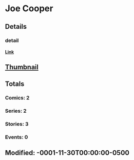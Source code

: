 # Joe  Cooper 
## Details
### detail
#### [Link](http://marvel.com/comics/creators/8769/joe_cooper?utm_campaign=apiRef&utm_source=225578a89fc76f3d20fbffda5d17a88d)
## [Thumbnail](http://i.annihil.us/u/prod/marvel/i/mg/b/40/image_not_available.jpg)
## Totals
### Comics: 2
### Series: 2
### Stories: 3
### Events: 0
## Modified: -0001-11-30T00:00:00-0500